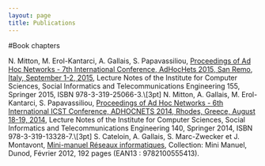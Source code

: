 ```yaml
---
layout: page
title: Publications
---
```


#Book chapters

N. Mitton, M. Erol-Kantarci, A. Gallais, S. Papavassiliou, [Proceedings of Ad Hoc Networks - 7th International Conference, AdHocHets 2015, San Remo, Italy, September 1-2, 2015](http://www.springer.com/la/book/9783319250663), Lecture Notes of the Institute for Computer Sciences, Social Informatics and Telecommunications Engineering 155, Springer 2015, ISBN 978-3-319-25066-3.\\[3pt]
N. Mitton, A. Gallais, M. Erol-Kantarci, S. Papavassiliou, [Proceedings of Ad Hoc Networks - 6th International ICST Conference, ADHOCNETS 2014, Rhodes, Greece, August 18-19, 2014](http://www.springer.com/us/book/9783319133287), Lecture Notes of the Institute for Computer Sciences, Social Informatics and Telecommunications Engineering 140, Springer 2014, ISBN 978-3-319-13328-7.\\[3pt]
S. Cateloin, A. Gallais, S. Marc-Zwecker et J. Montavont, [Mini-manuel Réseaux informatiques](https://www.dunod.com/sciences-techniques/mini-manuel-reseaux-informatiques), Collection: Mini Manuel, Dunod, Février 2012, 192 pages (EAN13 : 9782100555413).
